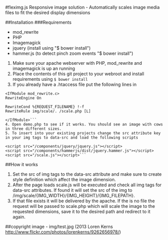 #fleximg.js
Responsive image solution - Automatically scales image media files to fit the desired display dimensions

##Installation
###Requirements
* mod_rewrite
* PHP
* Imagemagick
* jquery (install using "$ bower install")
* hammer.js (to detect pinch zoom events "$ bower install")

1. Make sure your apache webserver with PHP, mod_rewrite and imagemagick is up an running
2. Place the contents of this git project to your webroot and install requirements using ```$ bower install```
3. If you already have a .htaccess file put the following lines in 

```
<IfModule mod_rewrite.c>
RewriteEngine On

RewriteCond %{REQUEST_FILENAME} !-f
RewriteRule img/scale/. /scale.php [L]

</IfModule>```
4. Open demo.php to see if it works. You should see an image with cows in three different sizes.
5. To insert into your existing projects change the src attribute key in your img tags to data-src and load the following scripts
```
	<script src="/components/jquery/jquery.js"></script>
	<script src="/components/hammerjs/dist/jquery.hammer.js"></script>
	<script src="/scale.js"></script>```


##How it works
1. Set the src of img tags to the data-src attribute and make sure to create style definition which affect the image dimension.
2. After the page loads scale.js will be executed and check all img tags for data-src attributes. If found it will set the src of the img to /img/scale/{IMG_WIDTH}/{IMG_HEIGHT}/{IMG_FILEPATH}.
3. If that file exists it will be delivered by the apache. If the is no file the request will be passed to  scale.php which will scale the image to the requested dimensions, save it to the desired path and redirect to it again.

##copyright
image - img/test.jpg (2013 Loren Kerns http://www.flickr.com/photos/lorenkerns/9262656978/)